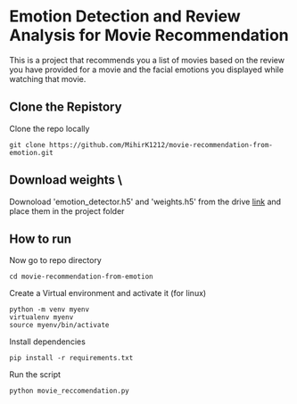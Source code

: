 # Emotion Detection and Review Analysis for Movie Recommendation
This is a project that recommends you a list of movies based on the review you have provided for a movie and the facial emotions you displayed while watching that movie.

## Clone the Repistory
Clone the repo locally
```
git clone https://github.com/MihirK1212/movie-recommendation-from-emotion.git
```

## Download weights \
Downoload 'emotion_detector.h5' and 'weights.h5' from the drive [link](https://drive.google.com/drive/folders/1dIUeL1p2Izh8kWTUq0YzlAYrx-4gw6P3?usp=sharing) and place them in the project folder

## How to run
Now go to repo directory
```
cd movie-recommendation-from-emotion
```
Create a Virtual environment and activate it (for linux)
```
python -m venv myenv 
virtualenv myenv   
source myenv/bin/activate
```
Install dependencies
```
pip install -r requirements.txt
```
Run the script
```
python movie_reccomendation.py
```

